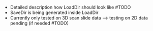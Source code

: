 - Detailed description how LoadDir should look like #TODO
- SaveDir is being generated inside LoadDir
- Currently only tested on 3D scan slide data --> testing on 2D data pending (if needed #TODO)
  
